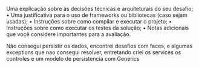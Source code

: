 Uma explicação sobre as decisões técnicas e arquiteturais do seu desafio;
• Uma justificativa para o uso de frameworks ou bibliotecas (caso sejam usadas);
• Instruções sobre como compilar e executar o projeto;
• Instruções sobre como executar os testes da solução;
• Notas adicionais que você considere importantes para a avaliação.




Não consegui persistir os dados, encontrei desafios com faces, e algumas exceptions que nao consegui resolver, 
entretando criei os services os controles e um modelo de persistencia com Generics
